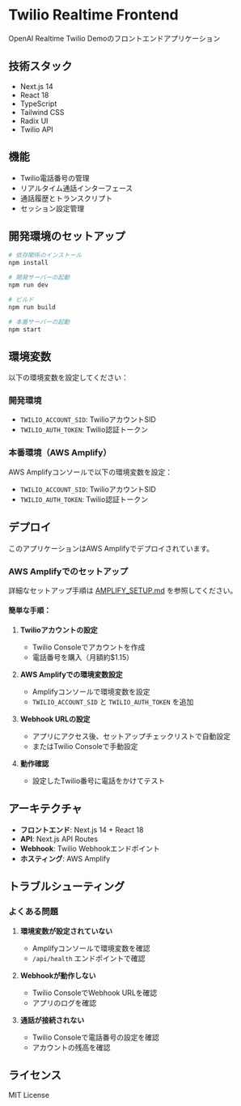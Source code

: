# Twilio Realtime Frontend

OpenAI Realtime Twilio Demoのフロントエンドアプリケーション

## 技術スタック

- Next.js 14
- React 18
- TypeScript
- Tailwind CSS
- Radix UI
- Twilio API

## 機能

- Twilio電話番号の管理
- リアルタイム通話インターフェース
- 通話履歴とトランスクリプト
- セッション設定管理

## 開発環境のセットアップ

```bash
# 依存関係のインストール
npm install

# 開発サーバーの起動
npm run dev

# ビルド
npm run build

# 本番サーバーの起動
npm start
```

## 環境変数

以下の環境変数を設定してください：

### 開発環境
- `TWILIO_ACCOUNT_SID`: TwilioアカウントSID
- `TWILIO_AUTH_TOKEN`: Twilio認証トークン

### 本番環境（AWS Amplify）
AWS Amplifyコンソールで以下の環境変数を設定：
- `TWILIO_ACCOUNT_SID`: TwilioアカウントSID
- `TWILIO_AUTH_TOKEN`: Twilio認証トークン

## デプロイ

このアプリケーションはAWS Amplifyでデプロイされています。

### AWS Amplifyでのセットアップ

詳細なセットアップ手順は [AMPLIFY_SETUP.md](./AMPLIFY_SETUP.md) を参照してください。

#### 簡単な手順：

1. **Twilioアカウントの設定**
   - Twilio Consoleでアカウントを作成
   - 電話番号を購入（月額約$1.15）

2. **AWS Amplifyでの環境変数設定**
   - Amplifyコンソールで環境変数を設定
   - `TWILIO_ACCOUNT_SID` と `TWILIO_AUTH_TOKEN` を追加

3. **Webhook URLの設定**
   - アプリにアクセス後、セットアップチェックリストで自動設定
   - またはTwilio Consoleで手動設定

4. **動作確認**
   - 設定したTwilio番号に電話をかけてテスト

## アーキテクチャ

- **フロントエンド**: Next.js 14 + React 18
- **API**: Next.js API Routes
- **Webhook**: Twilio Webhookエンドポイント
- **ホスティング**: AWS Amplify

## トラブルシューティング

### よくある問題

1. **環境変数が設定されていない**
   - Amplifyコンソールで環境変数を確認
   - `/api/health` エンドポイントで確認

2. **Webhookが動作しない**
   - Twilio ConsoleでWebhook URLを確認
   - アプリのログを確認

3. **通話が接続されない**
   - Twilio Consoleで電話番号の設定を確認
   - アカウントの残高を確認

## ライセンス

MIT License 